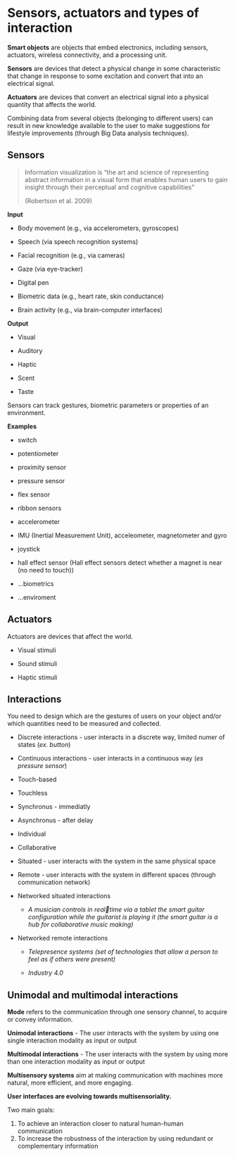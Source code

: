 # Sensors, actuators and types of interaction

**Smart objects** are objects that embed electronics, including sensors, actuators, wireless connectivity, and a processing unit.

**Sensors** are devices that detect a physical change in some characteristic that change in response to some excitation and convert that into an electrical signal.

**Actuators** are devices that convert an electrical signal into a physical quantity that affects the world.

Combining data from several objects (belonging to different users) can result in new knowledge available to the user to make suggestions for lifestyle improvements (through Big Data analysis techniques).

## Sensors

> Information visualization is “the art and science of representing abstract information in a visual form that enables human users to gain insight through their perceptual and cognitive capabilities” 
> 
> (Robertson et al. 2009)

**Input**

- Body movement (e.g., via accelerometers, gyroscopes)

- Speech (via speech recognition systems)

- Facial recognition (e.g., via cameras)

- Gaze (via eye-tracker)

- Digital pen

- Biometric data (e.g., heart rate, skin conductance)

- Brain activity (e.g., via brain-computer interfaces)

**Output**

- Visual

- Auditory

- Haptic

- Scent

- Taste

Sensors can track gestures, biometric parameters or properties of an environment.

**Examples**

- switch

- potentiometer

- proximity sensor

- pressure sensor

- flex sensor

- ribbon sensors

- accelerometer

- IMU (Inertial Measurement Unit), acceleometer, magnetometer and gyro

- joystick

- hall effect sensor (Hall effect sensors detect whether a magnet is near (no 
  need to touch))

- ...biometrics

- ...enviroment 

## Actuators

Actuators are devices that affect the world.

- Visual stimuli

- Sound stimuli

- Haptic stimuli

## Interactions

You need to design which are the gestures of users on your object and/or which quantities need to be measured and collected.

- Discrete interactions - user interacts in a discrete way, limited numer of states (*ex. button*)

- Continuous interactions - user interacts in a continuous way (*es pressure sensor*)
  
  

- Touch-based

- Touchless
  
  

- Synchronus - immediatly

- Asynchronus - after delay
  
  

- Individual

- Collaborative



- Situated - user interacts with the system in the same physical space

- Remote - user interacts with the system in different spaces (through communication network)



- Networked situated interactions
  
  - *A musician controls in realtime via a tablet the smart guitar configuration while the guitarist is playing it (the smart guitar is a hub for collaborative music making)*

- Networked remote interactions
  
  - *Telepresence systems (set of technologies that allow a person to feel as if others were present)*
  
  - *Industry 4.0*

## Unimodal and multimodal interactions

**Mode** refers to the communication through one sensory channel, to acquire or convey information.

**Unimodal interactions** - The user interacts with the system by using one single 
interaction modality as input or output

**Multimodal interactions** - The user interacts with the system by using more than one interaction modality as input or output

**Multisensory systems** aim at making communication with machines more natural, more efficient, and more engaging.

**User interfaces are evolving towards multisensoriality.**

Two main goals:  

1. To achieve an interaction closer to natural human-human communication
2. To increase the robustness of the interaction by using 
   redundant or complementary information
